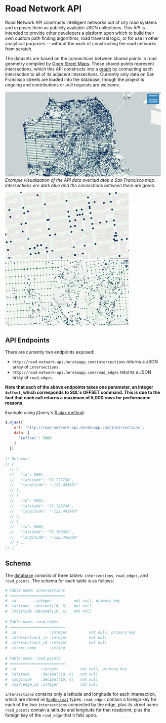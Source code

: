 # Road Network API

Road Network API constructs intelligent networks out of city road systems and exposes them as publicly available JSON collections. This API is intended to provide other developers a platform upon which to build their own custom path finding algorithms, road traversal logic, or for use in other analytical purposes -- without the work of constructing the road networks from scratch.

The datasets are based on the connections between shared points in road geometry compiled by [Open Street Maps](https://www.openstreetmap.org). These shared points represent intersections, which this API constructs into a [graph](https://en.wikipedia.org/wiki/Graph_theory) by connecting each intersection to all of its adjacent intersections. Currently only data on San Francisco streets are loaded into the database, though the project is ongoing and contributions or pull requests are welcome.

![San Francisco](./app/assets/images/San-Francisco-Full.png)
*Example visualization of the API data overlaid atop a San Francisco map. Intersections are dark blue and the connections between them are green.*

<img src="./app/assets/images/Grid.png" width="400">    <img src="./app/assets/images/Mid-Range-View.png" width="400">

## API Endpoints

There are currently two endpoints exposed:
+ `http://road-network-api.herokuapp.com/intersections` returns a JSON array of `intersections`.
+ `http://road-network-api.herokuapp.com/road_edges` returns a JSON array of `road_edges`.

**Note that each of the above endpoints takes one parameter, an integer `$offset`, which corresponds to SQL's OFFSET command. This is due to the fact that each call returns a maximum of 5,000 rows for performance reasons.**

Example using jQuery's [$.ajax method](http://api.jquery.com/jquery.ajax/):

````javascript
$.ajax({
    url: 'http://road-network-api.herokuapp.com/intersections',
    data: {
      '$offset': 5000
    }
  })

// Returns:
// [
  // {
  //   "id": 5001,
  //   "latitude": "37.727738",
  //   "longitude": "-122.463601"
  // },
  // {
  //   "id": 5002,
  //   "latitude": "37.728234",
  //   "longitude": "-122.463943"
  // },
  // {
  //   "id": 5003,
  //   "latitude": "37.709892",
  //   "longitude": "-122.456826"
  // } ...
// ]
````

## Schema

The [database](./db/schema.rb) consists of three tables: `intersections`, `road_edges`, and `road_points`. The schema for each table is as follows:

````ruby
# Table name: intersections
# =========================
#  id        :integer          not null, primary key
#  latitude  :decimal(10, 6)   not null
#  longitude :decimal(10, 6)   not null

# Table name: road_edges
# =========================
#  id               :integer          not null, primary key
#  intersection1_id :integer          not null
#  intersection2_id :integer          not null
#  street_name      :string

# Table name: road_points
# =========================
#  id           :integer          not null, primary key
#  latitude     :decimal(10, 6)   not null
#  longitude    :decimal(10, 6)   not null
#  road_edge_id :integer          not null
````

`intersections` contains only a latitude and longitude for each intersection, which are stored as [`BigDecimal`](https://ruby-doc.org/stdlib-1.9.3/libdoc/bigdecimal/rdoc/BigDecimal.html) types. `road_edges` contain a foreign key for each of the two `intersections` connected by the edge, plus its street name. `road_points` contain a latitude and longitude for that roadpoint, plus the foreign key of the `road_edge` that it falls upon.

